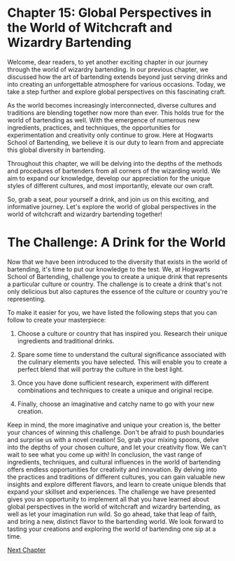 # Chapter 15: Global Perspectives in the World of Witchcraft and Wizardry Bartending

Welcome, dear readers, to yet another exciting chapter in our journey through the world of wizardry bartending. In our previous chapter, we discussed how the art of bartending extends beyond just serving drinks and into creating an unforgettable atmosphere for various occasions. Today, we take a step further and explore global perspectives on this fascinating craft.

As the world becomes increasingly interconnected, diverse cultures and traditions are blending together now more than ever. This holds true for the world of bartending as well. With the emergence of numerous new ingredients, practices, and techniques, the opportunities for experimentation and creativity only continue to grow. Here at Hogwarts School of Bartending, we believe it is our duty to learn from and appreciate this global diversity in bartending.

Throughout this chapter, we will be delving into the depths of the methods and procedures of bartenders from all corners of the wizarding world. We aim to expand our knowledge, develop our appreciation for the unique styles of different cultures, and most importantly, elevate our own craft.

So, grab a seat, pour yourself a drink, and join us on this exciting, and informative journey. Let's explore the world of global perspectives in the world of witchcraft and wizardry bartending together!
# The Challenge: A Drink for the World

Now that we have been introduced to the diversity that exists in the world of bartending, it's time to put our knowledge to the test. We, at Hogwarts School of Bartending, challenge you to create a unique drink that represents a particular culture or country. The challenge is to create a drink that's not only delicious but also captures the essence of the culture or country you're representing.

To make it easier for you, we have listed the following steps that you can follow to create your masterpiece:

1. Choose a culture or country that has inspired you. Research their unique ingredients and traditional drinks.

2. Spare some time to understand the cultural significance associated with the culinary elements you have selected. This will enable you to create a perfect blend that will portray the culture in the best light.

3. Once you have done sufficient research, experiment with different combinations and techniques to create a unique and original recipe.

4. Finally, choose an imaginative and catchy name to go with your new creation.

Keep in mind, the more imaginative and unique your creation is, the better your chances of winning this challenge. Don't be afraid to push boundaries and surprise us with a novel creation! So, grab your mixing spoons, delve into the depths of your chosen culture, and let your creativity flow. We can't wait to see what you come up with!
In conclusion, the vast range of ingredients, techniques, and cultural influences in the world of bartending offers endless opportunities for creativity and innovation. By delving into the practices and traditions of different cultures, you can gain valuable new insights and explore different flavors, and learn to create unique blends that expand your skillset and experiences. The challenge we have presented gives you an opportunity to implement all that you have learned about global perspectives in the world of witchcraft and wizardry bartending, as well as let your imagination run wild. So go ahead, take that leap of faith, and bring a new, distinct flavor to the bartending world. We look forward to tasting your creations and exploring the world of bartending one sip at a time.


[Next Chapter](16_Chapter16.md)